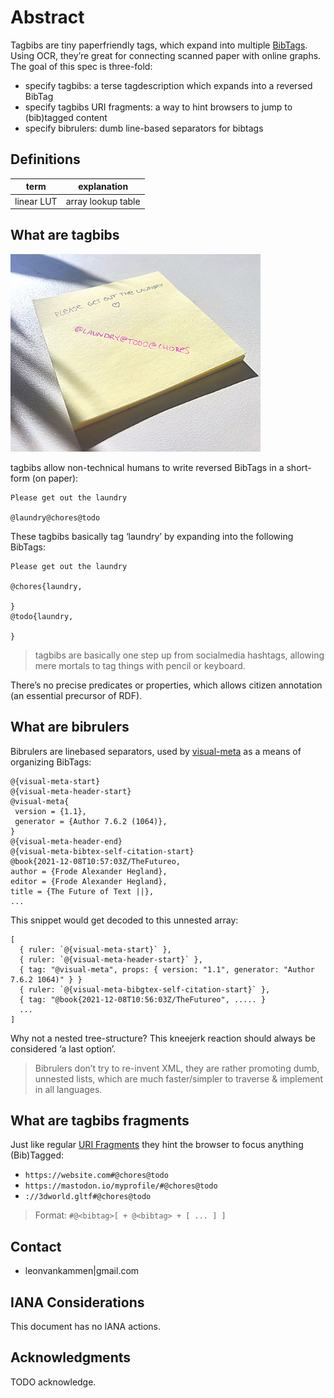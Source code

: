 <!DOCTYPE html>
<html>
<head>
  
  <meta name="GENERATOR" content="github.com/mmarkdown/mmark Mmark Markdown Processor - mmark.miek.nl">
  <meta charset="utf-8">
</head>
<body>

<!-- for annotated version see: https://raw.githubusercontent.com/ietf-tools/rfcxml-templates-and-schemas/main/draft-rfcxml-general-template-annotated-00.xml -->

<h1 class="special" id="abstract">Abstract</h1>

<p>Tagbibs are tiny paperfriendly tags, which expand into multiple <a href="https://en.wikipedia.org/wiki/BibTeX">BibTags</a>.<br>
Using OCR, they&rsquo;re great for connecting scanned paper with online graphs.<br>
The goal of this spec is three-fold:</p>

<ul>
<li>specify tagbibs: a terse tagdescription which expands into a reversed BibTag</li>
<li>specify tagbibs URI fragments: a way to hint browsers to jump to (bib)tagged content</li>
<li>specify bibrulers: dumb line-based separators for bibtags</li>
</ul>
<section data-matter="main">
<h1 id="definitions">Definitions</h1>

<table>
<thead>
<tr>
<th>term</th>
<th>explanation</th>
</tr>
</thead>

<tbody>
<tr>
<td>linear LUT</td>
<td>array lookup table</td>
</tr>
</tbody>
</table>

<h1 id="what-are-tagbibs">What are tagbibs</h1>

<p><img src="postit.jpg" style="max-width:400px"/></p>

<p>tagbibs allow non-technical humans to write reversed BibTags in a short-form (on paper):</p>

<pre><code>Please get out the laundry 

@laundry@chores@todo
</code></pre>

<p>These tagbibs basically tag &lsquo;laundry&rsquo; by expanding into the following BibTags:</p>

<pre><code>Please get out the laundry 

@chores{laundry,
  
}
@todo{laundry,

}
</code></pre>

<blockquote>
<p>tagbibs are basically one step up from socialmedia hashtags, allowing mere mortals to tag things with pencil or keyboard.</p>
</blockquote>

<p>There&rsquo;s no precise predicates or properties, which allows citizen annotation (an essential precursor of RDF).</p>

<h1 id="what-are-bibrulers">What are bibrulers</h1>

<p>Bibrulers are linebased separators, used by <a href="https://visual-meta.info">visual-meta</a> as a means of organizing BibTags:</p>

<pre><code>@{visual-meta-start}
@{visual-meta-header-start}
@visual-meta{
 version = {1.1},
 generator = {Author 7.6.2 (1064)},
}
@{visual-meta-header-end}
@{visual-meta-bibtex-self-citation-start}
@book{2021-12-08T10:57:03Z/TheFutureo,
author = {Frode Alexander Hegland},
editor = {Frode Alexander Hegland},
title = {The Future of Text ||},
...
</code></pre>

<p>This snippet would get decoded to this unnested array:</p>

<pre><code>[
  { ruler: `@{visual-meta-start}` },
  { ruler: `@{visual-meta-header-start}` },
  { tag: &quot;@visual-meta&quot;, props: { version: &quot;1.1&quot;, generator: &quot;Author 7.6.2 1064)&quot; } }
  { ruler: `@{visual-meta-bibgtex-self-citation-start}` },
  { tag: &quot;@book{2021-12-08T10:56:03Z/TheFutureo&quot;, ..... }
  ...
]
</code></pre>

<p>Why not a nested tree-structure? This kneejerk reaction should always be considered &lsquo;a last option&rsquo;.</p>

<blockquote>
<p>Bibrulers don&rsquo;t try to re-invent XML, they are rather promoting dumb, unnested lists, which are much faster/simpler to traverse &amp; implement in all languages.</p>
</blockquote>

<h1 id="what-are-tagbibs-fragments">What are tagbibs fragments</h1>

<p>Just like regular <a href="https://en.wikipedia.org/wiki/URI_fragment">URI Fragments</a> they hint the browser to focus anything (Bib)Tagged:</p>

<ul>
<li><code>https://website.com#@chores@todo</code></li>
<li><code>https://mastodon.io/myprofile/#@chores@todo</code></li>
<li><code>://3dworld.gltf#@chores@todo</code></li>
</ul>

<blockquote>
<p>Format: <code>#@&lt;bibtag&gt;[ + @&lt;bibtag&gt; + [ ... ] ]</code></p>
</blockquote>

<h1 id="contact">Contact</h1>

<ul>
<li>leonvankammen|gmail.com</li>
</ul>

<h1 id="iana-considerations">IANA Considerations</h1>

<p>This document has no IANA actions.</p>

<h1 id="acknowledgments">Acknowledgments</h1>

<p>TODO acknowledge.</p>
</section>

</body>
</html>

